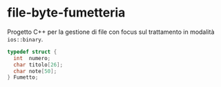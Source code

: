 # file-byte-fumetteria
Progetto C++ per la gestione di file con focus sul trattamento in modalità `ios::binary`.

```cpp
typedef struct {
  int  numero;
  char titolo[26];
  char note[50];
} Fumetto;
```
